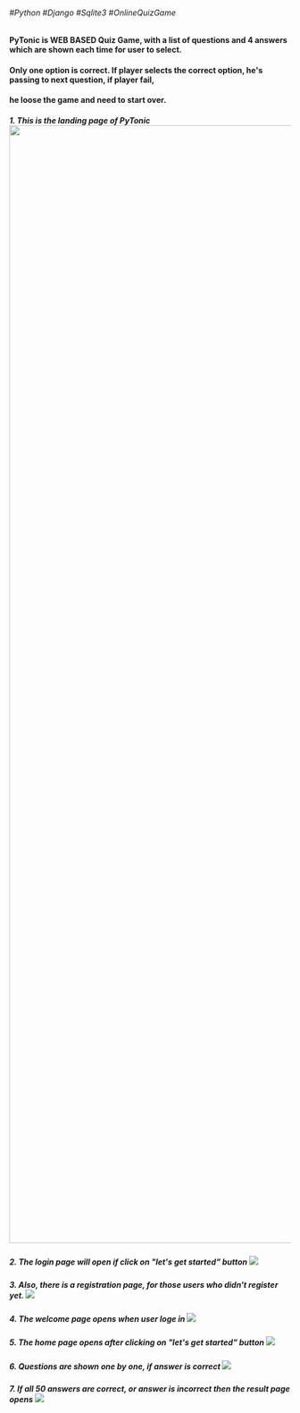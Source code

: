 ###### #Python   #Django   #Sqlite3   #OnlineQuizGame
#### PyTonic is WEB BASED Quiz Game, with a list of questions and 4 answers which are shown each time for user to select.
#### Only one option is correct. If player selects the correct option, he's passing to next question, if player fail, 
#### he loose the game and need to start over.
##### 1. This is the landing page of PyTonic <img src="C:/Users/user/Pictures/1.JPG" width="2000"/>
##### 2. The login page will open if click on "let's get started" button ![](c:/Users/user/Pictures/2.JPG)
##### 3. Also, there is a registration page, for those users who didn't register yet. ![](C:\Users\user\Pictures/3.JPG)
##### 4. The welcome page opens when user loge in ![](C:\Users\user\Pictures/4.JPG)
##### 5. The home page opens after clicking on "let's get started" button ![](C:\Users\user\Pictures/5.JPG)
##### 6. Questions are shown one by one, if answer is correct ![](C:\Users\user\Pictures/6.JPG)
##### 7. If all 50 answers are correct, or answer is incorrect then the result page opens ![](C:\Users\user\Pictures/7.JPG)

